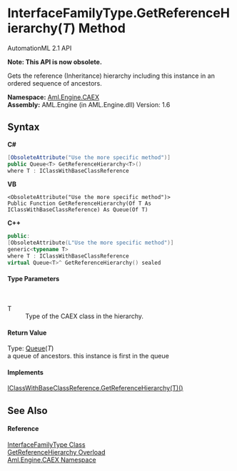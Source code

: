 # InterfaceFamilyType.GetReferenceHierarchy(*T*) Method 
AutomationML 2.1 API 

**Note: This API is now obsolete.**

Gets the reference (Inheritance) hierarchy including this instance in an ordered sequence of ancestors.

**Namespace:**&nbsp;<a href="N_Aml_Engine_CAEX">Aml.Engine.CAEX</a><br />**Assembly:**&nbsp;AML.Engine (in AML.Engine.dll) Version: 1.6

## Syntax

**C#**<br />
``` C#
[ObsoleteAttribute("Use the more specific method")]
public Queue<T> GetReferenceHierarchy<T>()
where T : IClassWithBaseClassReference

```

**VB**<br />
``` VB
<ObsoleteAttribute("Use the more specific method")>
Public Function GetReferenceHierarchy(Of T As IClassWithBaseClassReference) As Queue(Of T)
```

**C++**<br />
``` C++
public:
[ObsoleteAttribute(L"Use the more specific method")]
generic<typename T>
where T : IClassWithBaseClassReference
virtual Queue<T>^ GetReferenceHierarchy() sealed
```


#### Type Parameters
&nbsp;<dl><dt>T</dt><dd>Type of the CAEX class in the hierarchy.</dd></dl>

#### Return Value
Type: <a href="https://docs.microsoft.com/dotnet/api/system.collections.generic.queue-1" target="_parent" rel="noopener noreferrer">Queue</a>(*T*)<br />a queue of ancestors. this instance is first in the queue

#### Implements
<a href="M_Aml_Engine_CAEX_IClassWithBaseClassReference_GetReferenceHierarchy__1">IClassWithBaseClassReference.GetReferenceHierarchy(T)()</a><br />

## See Also


#### Reference
<a href="T_Aml_Engine_CAEX_InterfaceFamilyType">InterfaceFamilyType Class</a><br /><a href="Overload_Aml_Engine_CAEX_InterfaceFamilyType_GetReferenceHierarchy">GetReferenceHierarchy Overload</a><br /><a href="N_Aml_Engine_CAEX">Aml.Engine.CAEX Namespace</a><br />